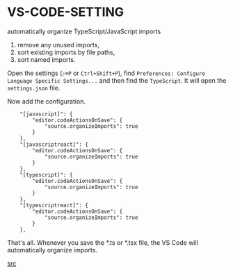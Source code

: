 # VS-CODE-SETTING

automatically organize TypeScript/JavaScript imports

1. remove any unused imports, 
2. sort existing imports by file paths, 
3. sort named imports.

Open the settings (`⇧⌘P` or `Ctrl+Shift+P`), 
find `Preferences: Configure Language Specific Settings...`
and then find the `TypeScript`. It will open the `settings.json` file. 

Now add the configuration.

```
    "[javascript]": {
        "editor.codeActionsOnSave": {
            "source.organizeImports": true
        }
    },
    "[javascriptreact]": {
        "editor.codeActionsOnSave": {
            "source.organizeImports": true
        }
    },
    "[typescript]": {
        "editor.codeActionsOnSave": {
            "source.organizeImports": true
        }
    },
    "[typescriptreact]": {
        "editor.codeActionsOnSave": {
            "source.organizeImports": true
        }
    },
```

That's all. Whenever you save the *.ts or *.tsx file, the VS Code will automatically organize imports.

  [src](https://eshlox.net/2019/12/02/vscode-automatically-organize-typescript-imports)
